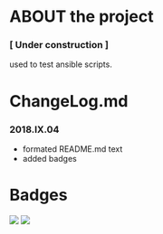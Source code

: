 # ABOUT the project
### [ Under construction ]
used to test ansible scripts.

# ChangeLog.md
### 2018.IX.04
- formated README.md text
- added badges

# Badges
[![](https://images.microbadger.com/badges/version/zasocorp/docker-ansible.svg)](https://microbadger.com/images/zasocorp/docker-ansible "Get your own version badge on microbadger.com") [![](https://images.microbadger.com/badges/image/zasocorp/docker-ansible.svg)](https://microbadger.com/images/zasocorp/docker-ansible "Get your own image badge on microbadger.com")